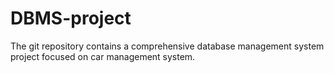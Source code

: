 # DBMS-project
The git repository contains a comprehensive database management system project focused on car management system.
